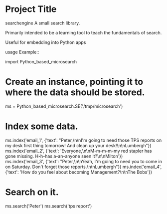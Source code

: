 
# Project Title

searchengine
A small search library.

Primarily intended to be a learning tool to teach the fundamentals of search.

Useful for embedding into Python apps

usage
Example::

import Python_based_microsearch

# Create an instance, pointing it to where the data should be stored.
ms = Python_based_microsearch.SE('/tmp/microsearch')

# Index some data.
ms.index('email_1', {'text': "Peter,\n\nI'm going to need those TPS reports on my desk first thing tomorrow! And clean up your desk!\n\nLumbergh"})
ms.index('email_2', {'text': 'Everyone,\n\nM-m-m-m-my red stapler has gone missing. H-h-has a-an-anyone seen it?\n\nMilton'})
ms.index('email_3', {'text': "Peter,\n\nYeah, I'm going to need you to come in on Saturday. Don't forget those reports.\n\nLumbergh"})
ms.index('email_4', {'text': 'How do you feel about becoming Management?\n\nThe Bobs'})

# Search on it.
ms.search('Peter')
ms.search('tps report')

